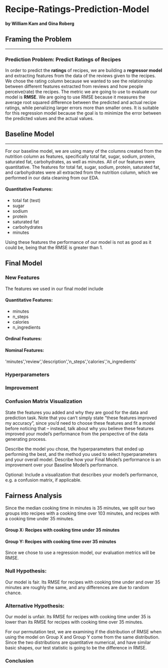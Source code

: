 # Recipe-Ratings-Prediction-Model
#### by William Kam and Gina Roberg
## Framing the Problem
---
### Prediction Problem: Predict Ratings of Recipes

In order to predict the **ratings** of recipes, we are building a **regressor model** and extracting features from the data of the reviews given to the recipes.  We chose the rating column because we wanted to see the relationship between different features extracted from reviews and how people perceive(rate) the recipes.   The metric we are going to use to evaluate our model is **RMSE**. We are going to use RMSE because it measures the average root squared difference between the predicted and actual recipe ratings, while penalizing larger errors more than smaller ones.  It is suitable for this regression model because the goal is to minimize the error between the predicted values and the actual values.

## Baseline Model
---

For our baseline model, we are using many of the columns created from the nutrition column as features, specifically total fat, sugar, sodium, protein, saturated fat, carbohydrates, as well as minutes.  All of our features were quantitative. The features for total fat, sugar, sodium, protein, saturated fat, and carbohydrates were all extracted from the nutrition column, which we performed in our data cleaning from our EDA.

#### Quantitative Features:
- total fat (test)
- sugar
- sodium
- protein
- saturated fat
- carbohydrates
- minutes

Using these features the performance of our model is not as good as it could be, being that the RMSE is greater than 1.

## Final Model

### New Features
The features we used in our final model include 
#### Quantitative Features:
- minutes
- n_steps
- calories
- n_ingredients

#### Ordinal Features:
#### Nominal Features:
'minutes','review','description','n_steps','calories','n_ingredients'

### Hyperparameters

### Improvement

### Confusion Matrix Visualization
State the features you added and why they are good for the data and prediction task. Note that you can’t simply state “these features improved my accuracy”, since you’d need to choose these features and fit a model before noticing that – instead, talk about why you believe these features improved your model’s performance from the perspective of the data generating process.

Describe the model you chose, the hyperparameters that ended up performing the best, and the method you used to select hyperparameters and your overall model. Describe how your Final Model’s performance is an improvement over your Baseline Model’s performance.

Optional: Include a visualization that describes your model’s performance, e.g. a confusion matrix, if applicable.

## Fairness Analysis

Since the median cooking time in minutes is 35 minutes, we split our two groups into recipes with a cooking time over 103 minutes, and recipes with a cooking time under 35 minutes.

#### **Group X:** Recipes with cooking time under 35 minutes

#### **Group Y:** Recipes with cooking time over 35 minutes

Since we chose to use a regression model, our evaluation metrics will be RMSE.

### **Null Hypothesis:** 
Our model is fair. Its RMSE for recipes with cooking time under and over 35 minutes are roughly the same, and any differences are due to random chance.

### **Alternative Hypothesis:**
Our model is unfair. Its RMSE for recipes with cooking time under 35 is lower than its RMSE for recipes with cooking time over 35 minutes. 

For our permutation test, we are examining if the distribution of RMSE when using the model on Group X and Group Y come from the same distribution. Since the two distributions are quantitative numerical, and have similar basic shapes, our test statistic is going to be the difference in RMSE.

### Conclusion